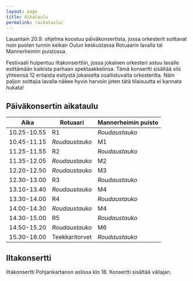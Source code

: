 ```yaml
---
layout: page
title: Aikataulu
permalink: /aikataulu/
---
```

Lauantain 20.9. ohjelma koostuu päiväkonsertista, jossa orkesterit 
soittavat noin puolen tunnin keikan Oulun keskustassa Rotuaarin lavalla
tai Mannerheimin puistossa.

Festivaali huipentuu iltakonserttiin, jossa jokainen orkesteri astuu lavalle esittämään
kaikista parhaan spektaakkelinsa. Tämä konsertti sisältää siis yhteensä 12 erilaista esitystä
jokaiselta osallistuvalta orkesterilta. Näin paljon soittajia lavalla näkee hyvin harvoin
joten tätä tilaisuutta ei kannata hukata!

## Päiväkonsertin aikataulu

|Aika               | Rotuaari    | Mannerheimin puisto |
| ----              | ----------- | -----------         |
| 10.25-10.55       | R1          | *Roudaustauko*      |
| 10.45-11.15       | *Roudaustauko*        | M1 |
| 11.25-11.55       | R2    | *Roudaustauko*   |
| 11.35-12.05       | *Roudaustauko*        | M2 |
| 12.20-12.50       | *Roudaustauko*        | M3 |
| 12.30-13.00       | R3       | *Roudaustauko*  |
| 13.10-13.40       | *Roudaustauko*   | M4 |
| 13.30-14.00       | R4       | *Roudaustauko* |
| 14.00-14.30       | *Roudaustauko*   | M4 |
| 14.30-15.00       | R5       | *Roudaustauko*  |
| 14.50-15.20       | *Roudaustauko*     | M6|
| 15.30-16.00       | Teekkaritorvet       | *Roudaustauko*  |

## Iltakonsertti

Iltakonsertti Pohjankartanon aslissa klo 18. Konsertti sisältää väliajan.